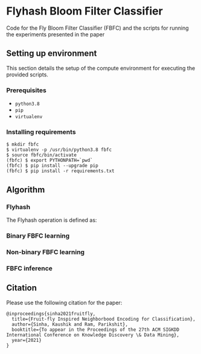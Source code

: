 # Flyhash Bloom Filter Classifier

Code for the Fly Bloom Filter Classifier (FBFC) and the scripts for running the experiments presented in the paper


## Setting up environment

This section details the setup of the compute environment for executing the provided scripts.

### Prerequisites

- `python3.8`
- `pip`
- `virtualenv`

### Installing requirements

```
$ mkdir fbfc
$ virtualenv -p /usr/bin/python3.8 fbfc
$ source fbfc/bin/activate
(fbfc) $ export PYTHONPATH=`pwd`
(fbfc) $ pip install --upgrade pip
(fbfc) $ pip install -r requirements.txt
```

## Algorithm

### Flyhash

The Flyhash operation is defined as:


### Binary FBFC learning



### Non-binary FBFC learning



### FBFC inference




## Citation

Please use the following citation for the paper:
```
@inproceedings{sinha2021fruitfly,
  title={Fruit-fly Inspired Neighborbood Encoding for Classification},
  author={Sinha, Kaushik and Ram, Parikshit},
  booktitle={To appear in the Proceedings of the 27th ACM SIGKDD International Conference on Knowledge Discovery \& Data Mining},
  year={2021}
}
```
